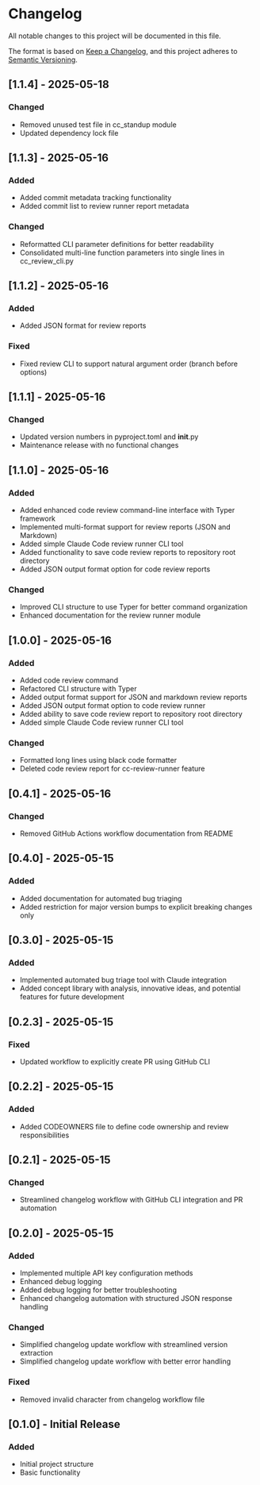 # Changelog

All notable changes to this project will be documented in this file.

The format is based on [Keep a Changelog](https://keepachangelog.com/en/1.0.0/),
and this project adheres to [Semantic Versioning](https://semver.org/spec/v2.0.0.html).

## [1.1.4] - 2025-05-18

### Changed
- Removed unused test file in cc_standup module
- Updated dependency lock file

## [1.1.3] - 2025-05-16

### Added
- Added commit metadata tracking functionality
- Added commit list to review runner report metadata

### Changed
- Reformatted CLI parameter definitions for better readability
- Consolidated multi-line function parameters into single lines in cc_review_cli.py

## [1.1.2] - 2025-05-16

### Added
- Added JSON format for review reports

### Fixed
- Fixed review CLI to support natural argument order (branch before options)

## [1.1.1] - 2025-05-16

### Changed
- Updated version numbers in pyproject.toml and __init__.py
- Maintenance release with no functional changes

## [1.1.0] - 2025-05-16

### Added
- Added enhanced code review command-line interface with Typer framework
- Implemented multi-format support for review reports (JSON and Markdown)
- Added simple Claude Code review runner CLI tool
- Added functionality to save code review reports to repository root directory
- Added JSON output format option for code review reports

### Changed
- Improved CLI structure to use Typer for better command organization
- Enhanced documentation for the review runner module

## [1.0.0] - 2025-05-16

### Added
- Added code review command 
- Refactored CLI structure with Typer
- Added output format support for JSON and markdown review reports
- Added JSON output format option to code review runner
- Added ability to save code review report to repository root directory
- Added simple Claude Code review runner CLI tool

### Changed
- Formatted long lines using black code formatter
- Deleted code review report for cc-review-runner feature

## [0.4.1] - 2025-05-16

### Changed
- Removed GitHub Actions workflow documentation from README

## [0.4.0] - 2025-05-15

### Added
- Added documentation for automated bug triaging
- Added restriction for major version bumps to explicit breaking changes only

## [0.3.0] - 2025-05-15

### Added
- Implemented automated bug triage tool with Claude integration
- Added concept library with analysis, innovative ideas, and potential features for future development

## [0.2.3] - 2025-05-15

### Fixed
- Updated workflow to explicitly create PR using GitHub CLI

## [0.2.2] - 2025-05-15

### Added
- Added CODEOWNERS file to define code ownership and review responsibilities

## [0.2.1] - 2025-05-15

### Changed
- Streamlined changelog workflow with GitHub CLI integration and PR automation

## [0.2.0] - 2025-05-15

### Added
- Implemented multiple API key configuration methods
- Enhanced debug logging
- Added debug logging for better troubleshooting
- Enhanced changelog automation with structured JSON response handling

### Changed
- Simplified changelog update workflow with streamlined version extraction
- Simplified changelog update workflow with better error handling

### Fixed
- Removed invalid character from changelog workflow file

## [0.1.0] - Initial Release

### Added
- Initial project structure
- Basic functionality